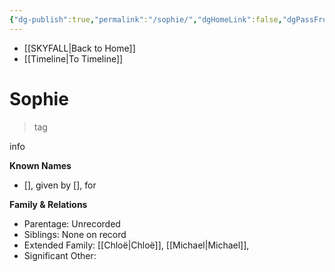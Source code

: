 ```yaml
---
{"dg-publish":true,"permalink":"/sophie/","dgHomeLink":false,"dgPassFrontmatter":false}
---
```


- [[SKYFALL|Back to Home]]
- [[Timeline|To Timeline]]

# Sophie
>tag

info

**Known Names**
- [], given by [], for 

**Family & Relations**
- Parentage: Unrecorded
- Siblings: None on record
- Extended Family: [[Chloë|Chloë]], [[Michael|Michael]], 
- Significant Other: